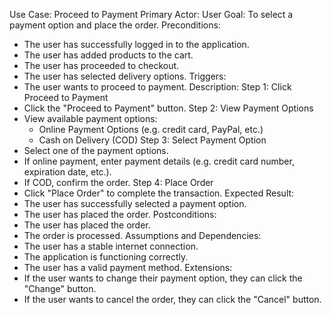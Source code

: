 Use Case: Proceed to Payment
Primary Actor: User
Goal: To select a payment option and place the order.
Preconditions:
- The user has successfully logged in to the application.
- The user has added products to the cart.
- The user has proceeded to checkout.
- The user has selected delivery options.
Triggers:
- The user wants to proceed to payment.
Description:
Step 1: Click Proceed to Payment
- Click the "Proceed to Payment" button.
Step 2: View Payment Options
- View available payment options:
    - Online Payment Options (e.g. credit card, PayPal, etc.)
    - Cash on Delivery (COD)
Step 3: Select Payment Option
- Select one of the payment options.
- If online payment, enter payment details (e.g. credit card number, expiration date, etc.).
- If COD, confirm the order.
Step 4: Place Order
- Click "Place Order" to complete the transaction.
Expected Result:
- The user has successfully selected a payment option.
- The user has placed the order.
Postconditions:
- The user has placed the order.
- The order is processed.
Assumptions and Dependencies:
- The user has a stable internet connection.
- The application is functioning correctly.
- The user has a valid payment method.
Extensions:
- If the user wants to change their payment option, they can click the "Change" button.
- If the user wants to cancel the order, they can click the "Cancel" button.
